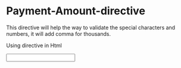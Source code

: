 # Payment-Amount-directive
This directive will help the way to validate the special characters and numbers, it will add comma for thousands.


Using directive in Html


<input tabindex="1" type="text" payment-amount="{ }" />
                   
